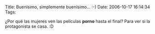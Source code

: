 Title: Buenísimo, simplemente buenísimo... :-)
Date: 2006-10-17 16:14:34
Tags: 

¿Por qué las mujeres ven las películas <strong>porno</strong> hasta el final? Para ver si la protagonista se casa. :D
